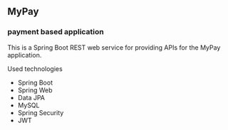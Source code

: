 ## MyPay 
### payment based application

This is a Spring Boot REST web service for providing APIs for the MyPay application.

Used technologies
* Spring Boot
* Spring Web
* Data JPA
* MySQL
* Spring Security
* JWT